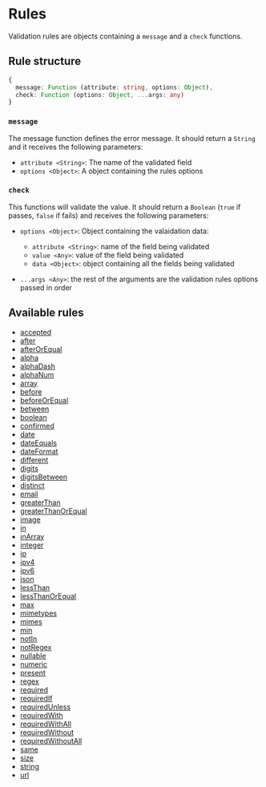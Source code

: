 # Rules

Validation rules are objects containing a `message` and a `check` functions.

## Rule structure

```ts
{
  message: Function (attribute: string, options: Object),
  check: Function (options: Object, ...args: any)
}
```

### `message`

The message function defines the error message. It should return a `String` and it receives the following parameters:

- `attribute <String>`: The name of the validated field
- `options <Object>`: A object containing the rules options

### `check`

This functions will validate the value. It should return a `Boolean` (`true` if passes, `false` if fails) and receives the following parameters:

- `options <Object>`: Object containing the valaidation data:

  - `attribute <String>`: name of the field being validated
  - `value <Any>`: value of the field being validated
  - `data <Object>`: object containing all the fields being validated

- `...args <Any>`: the rest of the arguments are the validation rules options passed in order

## Available rules

- [accepted](/rules/rules/accepted/)
- [after](/rules/rules/after/)
- [afterOrEqual](/rules/rules/afterOrEqual/)
- [alpha](/rules/rules/alpha/)
- [alphaDash](/rules/rules/alphaDash/)
- [alphaNum](/rules/rules/alphaNum/)
- [array](/rules/rules/array/)
- [before](/rules/rules/before/)
- [beforeOrEqual](/rules/rules/beforeOrEqual/)
- [between](/rules/rules/between/)
- [boolean](/rules/rules/boolean/)
- [confirmed](/rules/rules/confirmed/)
- [date](/rules/rules/date/)
- [dateEquals](/rules/rules/dateEquals/)
- [dateFormat](/rules/rules/dateFormat/)
- [different](/rules/rules/different/)
- [digits](/rules/rules/digits/)
- [digitsBetween](/rules/rules/digitsBetween/)
- [distinct](/rules/rules/distinct/)
- [email](/rules/rules/email/)
- [greaterThan](/rules/rules/greaterThan/)
- [greaterThanOrEqual](/rules/rules/greaterThanOrEqual/)
- [image](/rules/rules/image/)
- [in](/rules/rules/in/)
- [inArray](/rules/rules/inArray/)
- [integer](/rules/rules/integer/)
- [ip](/rules/rules/ip/)
- [ipv4](/rules/rules/ipv4/)
- [ipv6](/rules/rules/ipv6/)
- [json](/rules/rules/json/)
- [lessThan](/rules/rules/lessThan/)
- [lessThanOrEqual](/rules/rules/lessThanOrEqual/)
- [max](/rules/rules/max/)
- [mimetypes](/rules/rules/mimetypes/)
- [mimes](/rules/rules/mimes/)
- [min](/rules/rules/min/)
- [notIn](/rules/rules/notIn/)
- [notRegex](/rules/rules/notRegex/)
- [nullable](/rules/rules/nullable/)
- [numeric](/rules/rules/numeric/)
- [present](/rules/rules/present/)
- [regex](/rules/rules/regex/)
- [required](/rules/rules/required/)
- [requiredIf](/rules/rules/requiredIf/)
- [requiredUnless](/rules/rules/requiredUnless/)
- [requiredWith](/rules/rules/requiredWith/)
- [requiredWithAll](/rules/rules/requiredWithAll/)
- [requiredWithout](/rules/rules/requiredWithout/)
- [requiredWithoutAll](/rules/rules/requiredWithoutAll/)
- [same](/rules/rules/same/)
- [size](/rules/rules/size/)
- [string](/rules/rules/string/)
- [url](/rules/rules/url/)
